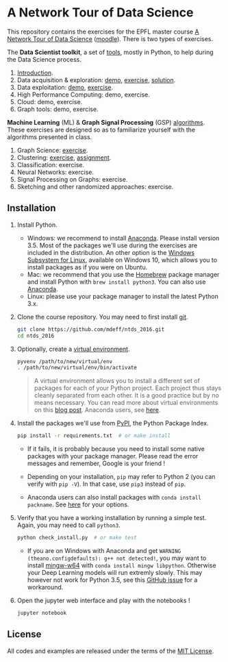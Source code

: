 # A Network Tour of Data Science

This repository contains the exercises for the EPFL master course [A Network
Tour of Data Science][epfl] ([moodle]). There is two types of exercises.

[epfl]: http://edu.epfl.ch/coursebook/en/a-network-tour-of-data-science-EE-558
[moodle]: http://moodle.epfl.ch/course/view.php?id=15299

The **Data Scientist toolkit**, a set of [tools][toolkit], mostly in Python, to
help during the Data Science process.

1. [Introduction][00_intro].
2. Data acquisition & exploration: [demo][01_demo], [exercise][01_ex], [solution][01_sol].
3. Data exploitation: [demo][02_demo], [exercise][02_ex].
4. High Performance Computing: demo, exercise.
5. Cloud: demo, exercise.
6. Graph tools: demo, exercise.

[toolkit]:    http://nbviewer.jupyter.org/github/mdeff/ntds_2016/tree/with_outputs/toolkit
[00_intro]:   http://nbviewer.jupyter.org/github/mdeff/ntds_2016/blob/with_outputs/toolkit/00_introduction.ipynb
[01_demo]:    http://nbviewer.jupyter.org/github/mdeff/ntds_2016/blob/with_outputs/toolkit/01_demo_acquisition_exploration.ipynb
[01_ex]:      http://nbviewer.jupyter.org/github/mdeff/ntds_2016/blob/with_outputs/toolkit/01_ex_acquisition_exploration.ipynb
[01_sol]:     http://nbviewer.jupyter.org/github/mdeff/ntds_2016/blob/with_outputs/toolkit/01_sol_acquisition_exploration.ipynb
[02_demo]:    http://nbviewer.jupyter.org/github/mdeff/ntds_2016/blob/with_outputs/toolkit/01_demo_exploitation.ipynb
[02_ex]:      http://nbviewer.jupyter.org/github/mdeff/ntds_2016/blob/with_outputs/toolkit/01_ex_exploitation.ipynb

**Machine Learning** (ML) & **Graph Signal Processing** (GSP) [algorithms].
These exercises are designed so as to familiarize yourself with the algorithms
presented in class.

1. Graph Science: [exercise][01_ex].
2. Clustering: [exercise][02_ex], [assignment][02_ass].
3. Classification: exercise.
4. Neural Networks: exercise.
5. Signal Processing on Graphs: exercise.
6. Sketching and other randomized approaches: exercise.

[algorithms]: http://nbviewer.jupyter.org/github/mdeff/ntds_2016/tree/with_outputs/algorithms
[01_ex]:      http://nbviewer.jupyter.org/github/mdeff/ntds_2016/blob/with_outputs/algorithms/01_ex_graph_science.ipynb
[02_ex]:      http://nbviewer.jupyter.org/github/mdeff/ntds_2016/blob/with_outputs/algorithms/02_ex_clustering.ipynb
[02_ass]:     http://nbviewer.jupyter.org/github/mdeff/ntds_2016/blob/with_outputs/algorithms/02_ass_clustering.ipynb

## Installation

1. Install Python.
	* Windows: we recommend to install [Anaconda]. Please install version 3.5.
	  Most of the packages we'll use during the exercises are included in the
	  distribution. An other option is the [Windows Subsystem for Linux][wsl],
	  available on Windows 10, which allows you to install packages as if you
	  were on Ubuntu.
	* Mac: we recommend that you use the [Homebrew] package manager and install
	  Python with `brew install python3`. You can also use [Anaconda].
	* Linux: please use your package manager to install the latest Python 3.x.

2. Clone the course repository. You may need to first install [git].
   ```sh
   git clone https://github.com/mdeff/ntds_2016.git
   cd ntds_2016
   ```

3. Optionally, create a [virtual environment][venv]. 
   ```sh
   pyvenv /path/to/new/virtual/env
   . /path/to/new/virtual/env/bin/activate
   ```
   > A virtual environment allows you to install a different set of packages for
   > each of your Python project. Each project thus stays cleanly separated from
   > each other. It is a good practice but by no means necessary. You can read
   > more about virtual environments on this [blog post][venv_blog]. Anaconda
   > users, see [here][conda_venv].

4. Install the packages we'll use from [PyPI], the Python Package Index.
   ```sh
   pip install -r requirements.txt  # or make install
   ```

   * If it fails, it is probably because you need to install some native
	 packages with your package manager. Please read the error messages and
	 remember, Google is your friend !

   * Depending on your installation, `pip` may refer to Python 2 (you can
	 verify with `pip -V`). In that case, use `pip3` instead of `pip`.

   * Anaconda users can also install packages with `conda install packname`.
	 See [here][conda_install] for your options.

5. Verify that you have a working installation by running a simple test.
   Again, you may need to call `python3`.
   ```sh
   python check_install.py  # or make test
   ```

   * If you are on Windows with Anaconda and get
	 `WARNING (theano.configdefaults): g++ not detected!`, you may want to
	 install [mingw-w64](http://mingw-w64.org) with `conda install mingw
	 libpython`. Otherwise your Deep Learning models will run extremly slowly.
	 This may however not work for Python 3.5, see this [GitHub
	 issue][theano_windows_py35] for a workaround.

6. Open the jupyter web interface and play with the notebooks !
   ```sh
   jupyter notebook
   ```

[Homebrew]: http://brew.sh
[wsl]: https://msdn.microsoft.com/en-us/commandline/wsl/about
[Anaconda]: https://www.continuum.io/downloads#windows
[conda_install]: http://stackoverflow.com/a/18640601/3734066
[conda_venv]: http://conda.pydata.org/docs/using/envs.html
[venv]: https://docs.python.org/3/library/venv.html
[venv_blog]: https://realpython.com/blog/python/python-virtual-environments-a-primer/
[PyPI]: https://pypi.python.org
[git]: https://git-scm.com/downloads
[theano_windows_py35]: https://github.com/Theano/Theano/issues/3376#issuecomment-235034897

## License

All codes and examples are released under the terms of the [MIT
License](LICENSE.txt).
